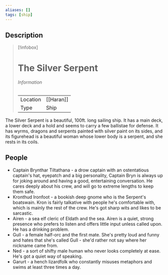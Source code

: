 ```yaml
---
aliases: []
tags: [ship]
---
```


## Description

> [!infobox]
> # The Silver Serpent
> ###### Information
> | | |
> |---|---|
> | Location | [[Haran]] |
> | Type | Ship |

The Silver Serpent is a beautiful, 100ft. long sailing ship. It has a main deck, a lower deck and a hold and seems to carry a few ballistae for defense. It has wyrms, dragons and serpents painted with silver paint on its sides, and its figurehead is a beautiful woman whose lower body is a serpent, and she rests in its coils.

## People

- Captain Brynthar Tiltathana - a drow captain with an ostentatious captain's hat, eyepatch and a big personality, Captain Bryn is always up for joking around and having a good, entertaining conversation. He cares deeply about his crew, and will go to extreme lengths to keep them safe.
- Kronthud Ironfoot - a bookish deep gnome who is the Serpent's boatswain. Kron is fairly talkative with people he's comfortable with, which is mainly the rest of the crew. He's got sharp wits and likes to be sarcastic.
- Airen - a sea elf cleric of Eldath and the sea. Airen is a quiet, strong presence who prefers to listen and offers little input unless called upon. He has a drinking problem.
- Gull - a female half-orc and the first mate. She's pretty loud and funny and hates that she's called Gull - she'd rather not say where her nickname came from.
- Ned - a sort of shifty male human who never looks completely at ease. He's got a quiet way of speaking.
- Garurt - a hench lizardfolk who constantly misuses metaphors and swims at least three times a day.
